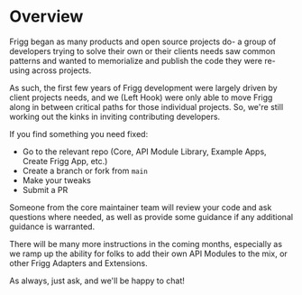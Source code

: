 # Overview

Frigg began as many products and open source projects do- a group of developers trying to solve their own or their clients needs saw common patterns and wanted to memorialize and publish the code they were re-using across projects.

As such, the first few years of Frigg development were largely driven by client projects needs, and we (Left Hook) were only able to move Frigg along in between critical paths for those individual projects. So, we're still working out the kinks in inviting contributing developers.

If you find something you need fixed:&#x20;

* Go to the relevant repo (Core, API Module Library, Example Apps, Create Frigg App, etc.)
* Create a branch or fork from `main`
* Make your tweaks
* Submit a PR

Someone from the core maintainer team will review your code and ask questions where needed, as well as provide some guidance if any additional guidance is warranted.

There will be many more instructions in the coming months, especially as we ramp up the ability for folks to add their own API Modules to the mix, or other Frigg Adapters and Extensions.

As always, just ask, and we'll be happy to chat!
